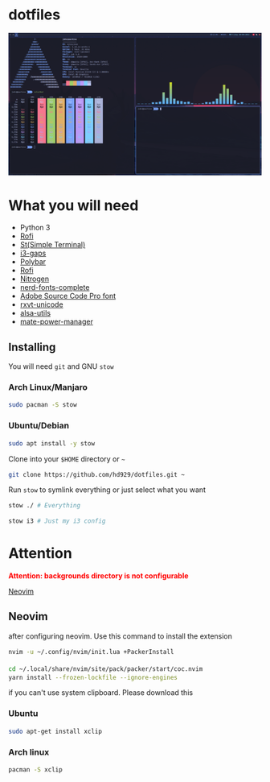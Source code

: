 # dotfiles
![dotfile image](./.github/wallpaper.png)

# What you will need
- Python 3
- [Rofi](https://github.com/adi1090x/rofi)
- [St(Simple Terminal)](https://github.com/hd929/st)
- [i3-gaps](https://github.com/Airblader/i3)
- [Polybar](https://github.com/jaagr/polybar)
- [Rofi](https://github.com/DaveDavenport/rofi)
- [Nitrogen](https://aur.archlinux.org/packages/nitrogen-git)
- [nerd-fonts-complete](https://aur.archlinux.org/packages/nerd-fonts-complete/)
- [Adobe Source Code Pro font](https://github.com/adobe-fonts/source-code-pro)
- [rxvt-unicode](https://wiki.archlinux.org/index.php/Rxvt-unicode)
- [alsa-utils](https://archlinux.org/packages/extra/x86_64/alsa-utils)
- [mate-power-manager](https://archlinux.org/packages/community/x86_64/mate-power-manager)

## Installing
You will need `git` and GNU `stow`

### Arch Linux/Manjaro

```bash
sudo pacman -S stow
```

### Ubuntu/Debian
```bash
sudo apt install -y stow
```

Clone into your `$HOME` directory or `~`

```bash
git clone https://github.com/hd929/dotfiles.git ~
```

Run `stow` to symlink everything or just select what you want

```bash
stow ./ # Everything
```

```bash
stow i3 # Just my i3 config
```

# Attention
<b style="color: red">Attention: backgrounds directory is not configurable</b>

[Neovim](#neovim)

## Neovim
after configuring neovim. Use this command to install the extension

```bash
nvim -u ~/.config/nvim/init.lua +PackerInstall

cd ~/.local/share/nvim/site/pack/packer/start/coc.nvim
yarn install --frozen-lockfile --ignore-engines
```


if you can't use system clipboard. Please download this

### Ubuntu
```bash
sudo apt-get install xclip
```


### Arch linux
```bash
pacman -S xclip
```
